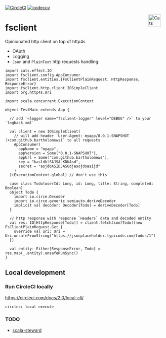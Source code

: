 [![CircleCI](https://circleci.com/gh/bartholomews/fsclient/tree/master.svg?style=svg)](https://circleci.com/gh/bartholomews/fsclient/tree/master)
[![codecov](https://codecov.io/gh/bartholomews/fsclient/branch/master/graph/badge.svg)](https://codecov.io/gh/bartholomews/fsclient)

<a href="https://typelevel.org/cats/"><img src="https://typelevel.org/cats/img/cats-badge.svg" height="40px" align="right" alt="Cats friendly" /></a>

# fsclient
Opinionated http client on top of http4s

- OAuth
- Logging
- `Json` and `PlainText` http requests handling

```
import cats.effect.IO
import fsclient.config.AppConsumer
import fsclient.entities.{FsClientPlainRequest, HttpResponse, ResponseError}
import fsclient.http.client.IOSimpleClient
import org.http4s.Uri

import scala.concurrent.ExecutionContext

object TestMain extends App {

  // add `<logger name="fsclient-logger" level="DEBUG" />` to your `logback.xml`

  val client = new IOSimpleClient(
    // will add header `User-Agent: myapp/0.0.1-SNAPSHOT (+com.github.bartholomews)` to all requests
    AppConsumer(
      appName = "myapp",
      appVersion = Some("0.0.1-SNAPSHOT"),
      appUrl = Some("com.github.bartholomews"),
      key = "kasldklSAJSALKDKAsd",
      secret = "asjdoASIDJASOdjasojdoasijd"
    )
  )(ExecutionContext.global) // don't use this

  case class Todo(userId: Long, id: Long, title: String, completed: Boolean)
  object Todo {
    import io.circe.Decoder
    import io.circe.generic.semiauto.deriveDecoder
    implicit val decoder: Decoder[Todo] = deriveDecoder[Todo]
  }

  // http response with response `Headers` data and decoded entity
  val res: IO[HttpResponse[Todo]] = client.fetchJson[Todo](new FsClientPlainRequest.Get {
    override val uri: Uri = Uri.unsafeFromString("https://jsonplaceholder.typicode.com/todos/1")
  })

  val entity: Either[ResponseError, Todo] = res.map(_.entity).unsafeRunSync()
}
```

## Local development

### Run CircleCI locally
https://circleci.com/docs/2.0/local-cli/
```bash
circleci local execute
```

### TODO
- [scala-steward](https://github.com/fthomas/scala-steward)